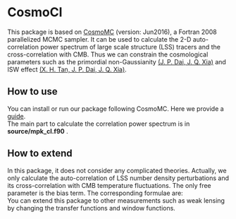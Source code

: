 # CosmoCl
This package is based on [CosmoMC](https://github.com/cmbant/CosmoMC) (version: Jun2016), a Fortran 2008 parallelized MCMC sampler. It can be used to calculate the 2-D auto-correlation power spectrum of large scale structure (LSS) tracers and the cross-correlation with CMB. Thus we can constrain  the cosmological parameters such as the primordial non-Gaussianity [(J. P. Dai, J. Q. Xia)](https://academic.oup.com/mnrasl/article/491/1/L61/5614501) and ISW effect [(X. H. Tan, J. P. Dai, J. Q. Xia)](https://doi.org/10.1016/j.dark.2020.100585).<br>

## How to use
You can install or run our package following CosmoMC. Here we provide a [guide](https://arxiv.org/pdf/1808.05080).<br>
The main part to calculate the correlation power spectrum is in **source/mpk_cl.f90** .<br>

## How to extend
In this package, it does not consider any complicated theories. Actually, we only calculate the auto-correlation of LSS number density perturbations and its cross-correlation with CMB temperature fluctuations. The only free parameter is the bias term. The corresponding formulae are:<br>
![]()<br>
![]()<br>
You can extend this package to other measurements such as weak lensing by changing the transfer functions and window functions.
